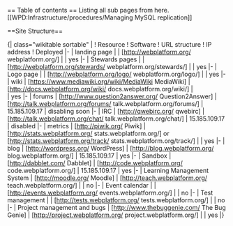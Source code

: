 == Table of contents ==
Listing all sub pages from here.
[[WPD:Infrastructure/procedures/Managing MySQL replication]]
<splist />

==Site Structure==

{| class="wikitable sortable" |
! Resource
! Software
! URL structure
! IP address
! Deployed
|- 
| landing page
|
| [http://webplatform.org/ webplatform.org/]
| 
| yes
|-
| Stewards pages
|
| [http://webplatform.org/stewards/ webplatform.org/stewards/]
| 
| yes
|-
| Logo page
|
| [http://webplatform.org/logo/ webplatform.org/logo/]
| 
| yes
|-
| wiki
| [https://www.mediawiki.org/wiki/MediaWiki MediaWiki]
| [http://docs.webplatform.org/wiki/ docs.webplatform.org/wiki/]
|  
| yes
|-
| forums
| [http://www.question2answer.org/ Question2Answer]
| [http://talk.webplatform.org/forums/ talk.webplatform.org/forums/]
| 15.185.109.17
| disabling soon
|-
| IRC
| [http://qwebirc.org/ qwebirc]
| [http://talk.webplatform.org/chat/ talk.webplatform.org/chat/]
| 15.185.109.17
| disabled
|-
| metrics
| [http://piwik.org/ Piwik]
| [http://stats.webplatform.org/ stats.webplatform.org/] or [http://stats.webplatform.org/track/ stats.webplatform.org/track/]
| 
| yes
|-
| blog
| [http://wordpress.org/ WordPress]
| [http://blog.webplatform.org/ blog.webplatform.org/]
| 15.185.109.17
| yes
|-
| Sandbox
| [http://dabblet.com/ Dabblet]
| [http://code.webplatform.org/ code.webplatform.org/]
| 15.185.109.17
| yes
|-
| Learning Management System
| [http://moodle.org/ Moodle]
| [http://teach.webplatform.org/ teach.webplatform.org/]
| 
| no
|-
| Event calendar
| 
| [http://events.webplatform.org/ events.webplatform.org/]
| 
| no
|-
| Test management
| 
| [http://tests.webplatform.org/ tests.webplatform.org/]
| 
| no
|-
| Project management and bugs
| [http://www.thebuggenie.com/ The Bug Genie]
| [http://project.webplatform.org/ project.webplatform.org/]
| 
| yes
|}